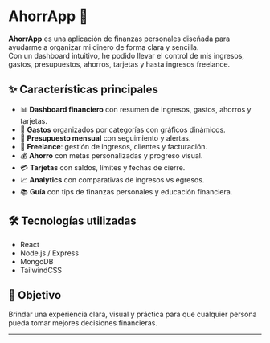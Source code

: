 # AhorrApp 💸

**AhorrApp** es una aplicación de finanzas personales diseñada para ayudarme a organizar mi dinero de forma clara y sencilla.  
Con un dashboard intuitivo, he podido llevar el control de mis ingresos, gastos, presupuestos, ahorros, tarjetas y hasta ingresos freelance.

## ✨ Características principales
- 📊 **Dashboard financiero** con resumen de ingresos, gastos, ahorros y tarjetas.  
- 🧾 **Gastos** organizados por categorías con gráficos dinámicos.  
- 🎯 **Presupuesto mensual** con seguimiento y alertas.  
- 💼 **Freelance**: gestión de ingresos, clientes y facturación.  
- 💰 **Ahorro** con metas personalizadas y progreso visual.  
- 💳 **Tarjetas** con saldos, límites y fechas de cierre.  
- 📈 **Analytics** con comparativas de ingresos vs egresos.  
- 📚 **Guía** con tips de finanzas personales y educación financiera.

## 🛠️ Tecnologías utilizadas
- React  
- Node.js / Express  
- MongoDB  
- TailwindCSS

## 🚀 Objetivo
Brindar una experiencia clara, visual y práctica para que cualquier persona pueda tomar mejores decisiones financieras.  

---
